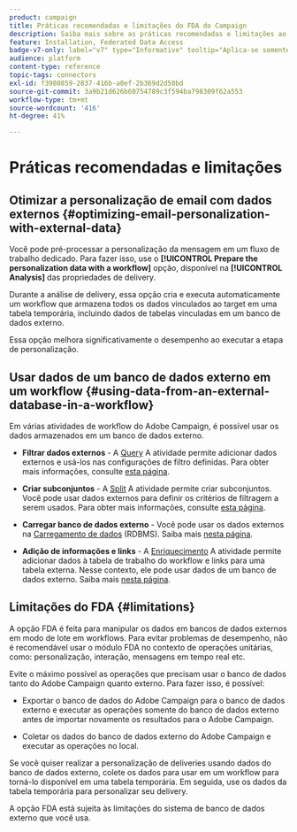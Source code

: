 ```yaml
---
product: campaign
title: Práticas recomendadas e limitações do FDA do Campaign
description: Saiba mais sobre as práticas recomendadas e limitações ao trabalhar com um banco de dados externo (FDA)
feature: Installation, Federated Data Access
badge-v7-only: label="v7" type="Informative" tooltip="Aplica-se somente ao Campaign Classic v7"
audience: platform
content-type: reference
topic-tags: connectors
exl-id: f3980859-2837-416b-a0ef-2b369d2d50bd
source-git-commit: 3a9b21d626b60754789c3f594ba798309f62a553
workflow-type: tm+mt
source-wordcount: '416'
ht-degree: 41%

---
```


# Práticas recomendadas e limitações



## Otimizar a personalização de email com dados externos {#optimizing-email-personalization-with-external-data}

Você pode pré-processar a personalização da mensagem em um fluxo de trabalho dedicado. Para fazer isso, use o **[!UICONTROL Prepare the personalization data with a workflow]** opção, disponível na **[!UICONTROL Analysis]** das propriedades de delivery.

Durante a análise de delivery, essa opção cria e executa automaticamente um workflow que armazena todos os dados vinculados ao target em uma tabela temporária, incluindo dados de tabelas vinculadas em um banco de dados externo.

Essa opção melhora significativamente o desempenho ao executar a etapa de personalização.

## Usar dados de um banco de dados externo em um workflow {#using-data-from-an-external-database-in-a-workflow}

Em várias atividades de workflow do Adobe Campaign, é possível usar os dados armazenados em um banco de dados externo.

* **Filtrar dados externos** - A [Query](../../workflow/using/targeting-data.md#selecting-data) A atividade permite adicionar dados externos e usá-los nas configurações de filtro definidas. Para obter mais informações, consulte [esta página](../../workflow/using/targeting-data.md#selecting-data).

* **Criar subconjuntos** - A [Split](../../workflow/using/split.md) A atividade permite criar subconjuntos. Você pode usar dados externos para definir os critérios de filtragem a serem usados. Para obter mais informações, consulte [esta página](../../workflow/using/split.md).

* **Carregar banco de dados externo** - Você pode usar os dados externos na [Carregamento de dados](../../workflow/using/data-loading--rdbms-.md) (RDBMS). Saiba mais [nesta página](../../workflow/using/data-loading--rdbms-.md).

* **Adição de informações e links** - A [Enriquecimento](../../workflow/using/enrichment.md) A atividade permite adicionar dados à tabela de trabalho do workflow e links para uma tabela externa. Nesse contexto, ele pode usar dados de um banco de dados externo. Saiba mais [nesta página](../../workflow/using/enrichment.md).

## Limitações do FDA {#limitations}

A opção FDA é feita para manipular os dados em bancos de dados externos em modo de lote em workflows. Para evitar problemas de desempenho, não é recomendável usar o módulo FDA no contexto de operações unitárias, como: personalização, interação, mensagens em tempo real etc.

Evite o máximo possível as operações que precisam usar o banco de dados tanto do Adobe Campaign quanto externo. Para fazer isso, é possível:

* Exportar o banco de dados do Adobe Campaign para o banco de dados externo e executar as operações somente do banco de dados externo antes de importar novamente os resultados para o Adobe Campaign.

* Coletar os dados do banco de dados externo do Adobe Campaign e executar as operações no local.

Se você quiser realizar a personalização de deliveries usando dados do banco de dados externo, colete os dados para usar em um workflow para torná-lo disponível em uma tabela temporária. Em seguida, use os dados da tabela temporária para personalizar seu delivery.

A opção FDA está sujeita às limitações do sistema de banco de dados externo que você usa.

